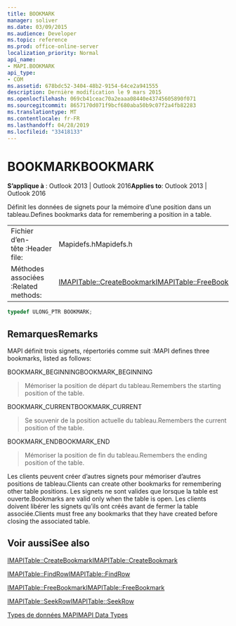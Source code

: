 ```yaml
---
title: BOOKMARK
manager: soliver
ms.date: 03/09/2015
ms.audience: Developer
ms.topic: reference
ms.prod: office-online-server
localization_priority: Normal
api_name:
- MAPI.BOOKMARK
api_type:
- COM
ms.assetid: 678bdc52-3404-48b2-9154-64ce2a941555
description: Dernière modification le 9 mars 2015
ms.openlocfilehash: 069cb41ceac70a2eaaa08440e43745605890f071
ms.sourcegitcommit: 8657170d071f9bcf680aba50b9c07f2a4fb82283
ms.translationtype: MT
ms.contentlocale: fr-FR
ms.lasthandoff: 04/28/2019
ms.locfileid: "33418133"
---
```

# <a name="bookmark"></a><span data-ttu-id="baa70-103">BOOKMARK</span><span class="sxs-lookup"><span data-stu-id="baa70-103">BOOKMARK</span></span>

  
  
<span data-ttu-id="baa70-104">**S’applique à** : Outlook 2013 | Outlook 2016</span><span class="sxs-lookup"><span data-stu-id="baa70-104">**Applies to**: Outlook 2013 | Outlook 2016</span></span> 
  
<span data-ttu-id="baa70-105">Définit les données de signets pour la mémoire d’une position dans un tableau.</span><span class="sxs-lookup"><span data-stu-id="baa70-105">Defines bookmarks data for remembering a position in a table.</span></span> 
  
|||
|:-----|:-----|
|<span data-ttu-id="baa70-106">Fichier d’en-tête :</span><span class="sxs-lookup"><span data-stu-id="baa70-106">Header file:</span></span>  <br/> |<span data-ttu-id="baa70-107">Mapidefs.h</span><span class="sxs-lookup"><span data-stu-id="baa70-107">Mapidefs.h</span></span>  <br/> |
|<span data-ttu-id="baa70-108">Méthodes associées :</span><span class="sxs-lookup"><span data-stu-id="baa70-108">Related methods:</span></span>  <br/> |<span data-ttu-id="baa70-109">[IMAPITable::CreateBookmark](imapitable-createbookmark.md)[IMAPITable::FreeBookmark](imapitable-freebookmark.md)</span><span class="sxs-lookup"><span data-stu-id="baa70-109">[IMAPITable::CreateBookmark](imapitable-createbookmark.md)[IMAPITable::FreeBookmark](imapitable-freebookmark.md)</span></span> <br/> |
   
```cpp
typedef ULONG_PTR BOOKMARK;
```

## <a name="remarks"></a><span data-ttu-id="baa70-110">Remarques</span><span class="sxs-lookup"><span data-stu-id="baa70-110">Remarks</span></span>

<span data-ttu-id="baa70-111">MAPI définit trois signets, répertoriés comme suit :</span><span class="sxs-lookup"><span data-stu-id="baa70-111">MAPI defines three bookmarks, listed as follows:</span></span>
  
<span data-ttu-id="baa70-112">BOOKMARK_BEGINNING</span><span class="sxs-lookup"><span data-stu-id="baa70-112">BOOKMARK_BEGINNING</span></span> 
  
> <span data-ttu-id="baa70-113">Mémoriser la position de départ du tableau.</span><span class="sxs-lookup"><span data-stu-id="baa70-113">Remembers the starting position of the table.</span></span> 
    
<span data-ttu-id="baa70-114">BOOKMARK_CURRENT</span><span class="sxs-lookup"><span data-stu-id="baa70-114">BOOKMARK_CURRENT</span></span> 
  
> <span data-ttu-id="baa70-115">Se souvenir de la position actuelle du tableau.</span><span class="sxs-lookup"><span data-stu-id="baa70-115">Remembers the current position of the table.</span></span>
    
<span data-ttu-id="baa70-116">BOOKMARK_END</span><span class="sxs-lookup"><span data-stu-id="baa70-116">BOOKMARK_END</span></span> 
  
> <span data-ttu-id="baa70-117">Mémoriser la position de fin du tableau.</span><span class="sxs-lookup"><span data-stu-id="baa70-117">Remembers the ending position of the table.</span></span>
    
<span data-ttu-id="baa70-118">Les clients peuvent créer d’autres signets pour mémoriser d’autres positions de tableau.</span><span class="sxs-lookup"><span data-stu-id="baa70-118">Clients can create other bookmarks for remembering other table positions.</span></span> <span data-ttu-id="baa70-119">Les signets ne sont valides que lorsque la table est ouverte.</span><span class="sxs-lookup"><span data-stu-id="baa70-119">Bookmarks are valid only when the table is open.</span></span> <span data-ttu-id="baa70-120">Les clients doivent libérer les signets qu’ils ont créés avant de fermer la table associée.</span><span class="sxs-lookup"><span data-stu-id="baa70-120">Clients must free any bookmarks that they have created before closing the associated table.</span></span> 
  
## <a name="see-also"></a><span data-ttu-id="baa70-121">Voir aussi</span><span class="sxs-lookup"><span data-stu-id="baa70-121">See also</span></span>



[<span data-ttu-id="baa70-122">IMAPITable::CreateBookmark</span><span class="sxs-lookup"><span data-stu-id="baa70-122">IMAPITable::CreateBookmark</span></span>](imapitable-createbookmark.md)
  
[<span data-ttu-id="baa70-123">IMAPITable::FindRow</span><span class="sxs-lookup"><span data-stu-id="baa70-123">IMAPITable::FindRow</span></span>](imapitable-findrow.md)
  
[<span data-ttu-id="baa70-124">IMAPITable::FreeBookmark</span><span class="sxs-lookup"><span data-stu-id="baa70-124">IMAPITable::FreeBookmark</span></span>](imapitable-freebookmark.md)
  
[<span data-ttu-id="baa70-125">IMAPITable::SeekRow</span><span class="sxs-lookup"><span data-stu-id="baa70-125">IMAPITable::SeekRow</span></span>](imapitable-seekrow.md)


[<span data-ttu-id="baa70-126">Types de données MAPI</span><span class="sxs-lookup"><span data-stu-id="baa70-126">MAPI Data Types</span></span>](mapi-data-types.md)

